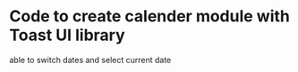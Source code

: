 # Code to create calender module with Toast UI library
able to switch dates and select current date

